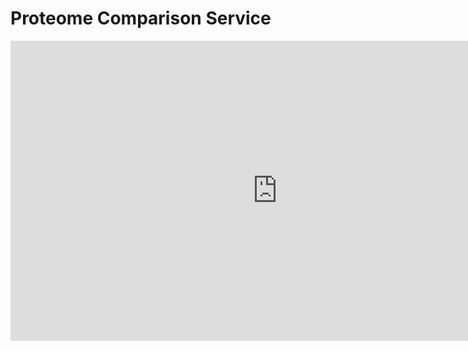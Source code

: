 # Proteome Comparison Service

<iframe width="854" height="480" src="https://www.youtube.com/embed/sozy1mJh1EI" frameborder="0" allow="autoplay; encrypted-media" allowfullscreen></iframe>

